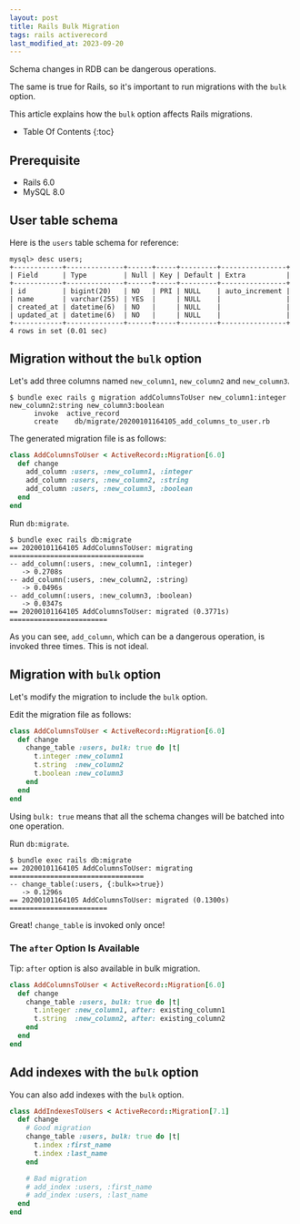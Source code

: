 ```yaml
---
layout: post
title: Rails Bulk Migration
tags: rails activerecord
last_modified_at: 2023-09-20
---
```


Schema changes in RDB can be dangerous operations.

The same is true for Rails, so it's important to run migrations with the `bulk` option.

This article explains how the `bulk` option affects Rails migrations.

* Table Of Contents
{:toc}

## Prerequisite

- Rails 6.0
- MySQL 8.0

## User table schema

Here is the `users` table schema for reference:

```
mysql> desc users;
+------------+--------------+------+-----+---------+----------------+
| Field      | Type         | Null | Key | Default | Extra          |
+------------+--------------+------+-----+---------+----------------+
| id         | bigint(20)   | NO   | PRI | NULL    | auto_increment |
| name       | varchar(255) | YES  |     | NULL    |                |
| created_at | datetime(6)  | NO   |     | NULL    |                |
| updated_at | datetime(6)  | NO   |     | NULL    |                |
+------------+--------------+------+-----+---------+----------------+
4 rows in set (0.01 sec)
```

## Migration without the `bulk` option

Let's add three columns named `new_column1`, `new_column2` and `new_column3`.

```console
$ bundle exec rails g migration addColumnsToUser new_column1:integer new_column2:string new_column3:boolean
      invoke  active_record
      create    db/migrate/20200101164105_add_columns_to_user.rb
```

The generated migration file is as follows:

```rb
class AddColumnsToUser < ActiveRecord::Migration[6.0]
  def change
    add_column :users, :new_column1, :integer
    add_column :users, :new_column2, :string
    add_column :users, :new_column3, :boolean
  end
end
```

Run `db:migrate`.

```console
$ bundle exec rails db:migrate
== 20200101164105 AddColumnsToUser: migrating =================================
-- add_column(:users, :new_column1, :integer)
   -> 0.2708s
-- add_column(:users, :new_column2, :string)
   -> 0.0496s
-- add_column(:users, :new_column3, :boolean)
   -> 0.0347s
== 20200101164105 AddColumnsToUser: migrated (0.3771s) ========================
```

As you can see, `add_column`, which can be a dangerous operation, is invoked three times. This is not ideal.

## Migration with `bulk` option

Let's modify the migration to include the `bulk` option.

Edit the migration file as follows:

```rb
class AddColumnsToUser < ActiveRecord::Migration[6.0]
  def change
    change_table :users, bulk: true do |t|
      t.integer :new_column1
      t.string  :new_column2
      t.boolean :new_column3
    end
  end
end
```

Using `bulk: true` means that all the schema changes will be batched into one operation.

Run `db:migrate`.

```console
$ bundle exec rails db:migrate
== 20200101164105 AddColumnsToUser: migrating =================================
-- change_table(:users, {:bulk=>true})
   -> 0.1296s
== 20200101164105 AddColumnsToUser: migrated (0.1300s) ========================
```

Great! `change_table` is invoked only once!

### The `after` Option Is Available

Tip: `after` option is also available in bulk migration.

```rb
class AddColumnsToUser < ActiveRecord::Migration[6.0]
  def change
    change_table :users, bulk: true do |t|
      t.integer :new_column1, after: existing_column1
      t.string  :new_column2, after: existing_column2
    end
  end
end
```

## Add indexes with the `bulk` option

You can also add indexes with the `bulk` option.

```rb
class AddIndexesToUsers < ActiveRecord::Migration[7.1]
  def change
    # Good migration
    change_table :users, bulk: true do |t|
      t.index :first_name
      t.index :last_name
    end

    # Bad migration
    # add_index :users, :first_name
    # add_index :users, :last_name
  end
end
```
